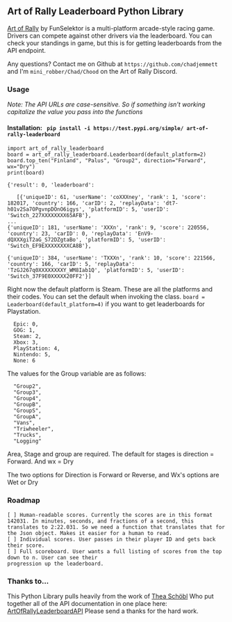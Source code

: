 ## Art of Rally Leaderboard Python Library

[Art of Rally](https://www.funselektor.com/) by FunSelektor is a multi-platform arcade-style racing game. Drivers can compete against other drivers via the
leaderboard. You can check your standings in game, but this is for getting leaderboards from the API endpoint.

Any questions? Contact me on Github at `https://github.com/chadjemmett` and I'm
`mini_robber/Chad/Chood` on the Art of Rally Discord.


### Usage

*Note: The API URLs are case-sensitive. So if something isn't working capitalize the value you pass into the functions*

#### Installation: ` pip install -i https://test.pypi.org/simple/ art-of-rally-leaderboard`

 ``` 
import art_of_rally_leaderboard  
board = art_of_rally_leaderboard.Leaderboard(default_platform=2)
board.top_ten("Finland", "Palus", "Group2", direction="Forward", wx="Dry")
print(board)

 {'result': 0, 'leaderboard': 

    [{'uniqueID': 61, 'userName': 'coXXXney', 'rank': 1, 'score': 182017, 'country': 166, 'carID': 2, 'replayData': 'dt7-h01v2Sa7OPgvnpDOnO6igys', 'platformID': 5, 'userID': 'Switch_227XXXXXXXX65AFB'},  
...
 {'uniqueID': 181, 'userName': 'XXXn', 'rank': 9, 'score': 220556, 'country': 23, 'carID': 0, 'replayData': 'EnV9-dQXXXgiT2aG_S72DZgtaBo', 'platformID': 5, 'userID': 'Switch_EF9EXXXXXXXXCA8B'}, 

 {'uniqueID': 384, 'userName': 'TXXXn', 'rank': 10, 'score': 221566, 'country': 166, 'carID': 5, 'replayData': 'TzGJ267q0XXXXXXXXY_WM8Iab1Q', 'platformID': 5, 'userID': 'Switch_37F9E0XXXXX20FF2'}]

```
 Right now the default platform is Steam. These are all the platforms and their codes.
 You can set the default when invoking the class. `board = Leaderboard(default_platform=4)` if you want to get leaderboards for Playstation.
 
      Epic: 0,
      GOG: 1,
      Steam: 2,
      Xbox: 3,
      PlayStation: 4,
      Nintendo: 5,
      None: 6

The values for the Group variable are as follows:
```
  "Group2",
  "Group3", 
  "Group4",
  "GroupB",
  "GroupS",
  "GroupA",
  "Vans",
  "Triwheeler",
  "Trucks",
  "Logging"

```


Area, Stage and group are required. The default for stages is direction = Forward. And wx = Dry

The two options for Direction is Forward or Reverse, and Wx's options are Wet or Dry 

### Roadmap
    [ ] Human-readable scores. Currently the scores are in this format 142031. In minutes, seconds, and fractions of a second, this translates to 2:22.031. So we need a function that translates that for the Json object. Makes it easier for a human to read.
    [ ] Individual scores. User passes in their player ID and gets back their score.
    [ ] Full scoreboard. User wants a full listing of scores from the top down to n. User can see their
    progression up the leaderboard.



### Thanks to...
This Python Library pulls heavily from the work of [Thea Schöbl](https://github.com/Theaninova) Who put together all of
the API documentation in one place here: [ArtOfRallyLeaderboardAPI](https://github.com/Theaninova/ArtOfRallyLeaderboardAPI)
Please send a thanks for the hard work.
